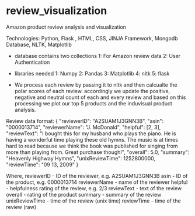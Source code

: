 # review_visualization
Amazon product review analysis and visualization


Technologies: Python, Flask , HTML, CSS, JINJA Framework, Mongodb Database, NLTK, Matplotlib

- database contains two collections 
	1: For Amazon review data
	2: User Authentication
- libraries needed
	1: Numpy
	2: Pandas
	3: Matplotlib
	4: nltk
	5: flask

- We process each review by passing it to nltk and then calcualte the polar scores of each review. accordingly we update the positive, negative and neutral count of each and every review and based on this processing we plot our top 5 products and the induvisual product analysis.


Review data format:
{
  "reviewerID": "A2SUAM1J3GNN3B",
  "asin": "0000013714",
  "reviewerName": "J. McDonald",
  "helpful": [2, 3],
  "reviewText": "I bought this for my husband who plays the piano.  He is having a wonderful time playing these old hymns.  The music  is at times hard to read because we think the book was published for singing from more than playing from.  Great purchase though!",
  "overall": 5.0,
  "summary": "Heavenly Highway Hymns",
  "unixReviewTime": 1252800000,
  "reviewTime": "09 13, 2009"
}

Where,
reviewerID - ID of the reviewer, e.g. A2SUAM1J3GNN3B
asin - ID of the product, e.g. 0000013714
reviewerName - name of the reviewer
helpful - helpfulness rating of the review, e.g. 2/3
reviewText - text of the review
overall - rating of the product
summary - summary of the review
unixReviewTime - time of the review (unix time)
reviewTime - time of the review (raw)

